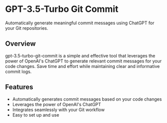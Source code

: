 # GPT-3.5-Turbo Git Commit
Automatically generate meaningful commit messages using ChatGPT for your Git repositories.

## Overview
gpt-3.5-turbo-git-commit is a simple and effective tool that leverages the power of OpenAI's ChatGPT to generate relevant commit messages for your code changes. Save time and effort while maintaining clear and informative commit logs.

## Features
<!-- Create a list in MD -->
- Automatically generates commit messages based on your code changes
- Leverages the power of OpenAI's ChatGPT
- Integrates seamlessly with your Git workflow
- Easy to set up and use

